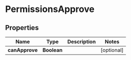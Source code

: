 

# PermissionsApprove


## Properties

| Name | Type | Description | Notes |
|------------ | ------------- | ------------- | -------------|
|**canApprove** | **Boolean** |  |  [optional] |



